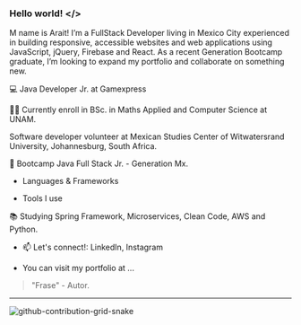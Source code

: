 ### Hello world!  </>

M name is Arait! I’m a FullStack Developer living in Mexico City experienced in building responsive, accessible websites and web applications using JavaScript, jQuery, Firebase and React. As a recent Generation Bootcamp graduate, I’m looking to expand my portfolio and collaborate on something new.

💻 Java Developer Jr. at Gamexpress

👨‍💻 Currently enroll in BSc. in Maths Applied and Computer Science at UNAM.

Software developer volunteer at Mexican Studies Center of  Witwatersrand University, Johannesburg, South Africa.

📄 Bootcamp Java Full Stack Jr. - Generation Mx.

- Languages & Frameworks

- Tools I use


📚 Studying Spring Framework, Microservices, Clean Code, AWS and Python.


- 📫 Let's connect!: LinkedIn, Instagram

- You can visit my portfolio at ...



> "Frase" - Autor.
___

![]()![github-contribution-grid-snake](https://user-images.githubusercontent.com/29875899/178776648-b65a890c-fecc-45f8-8d7a-0af60418b46d.svg)

